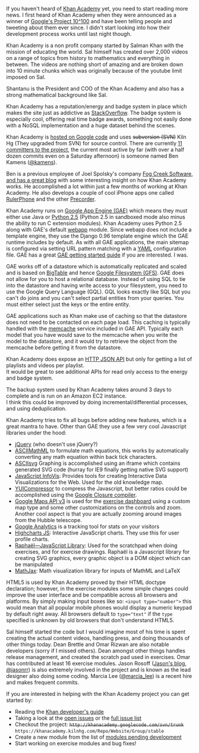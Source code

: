 If you haven't heard of [Khan Academy][26] yet, you need to start reading more news.   I first heard of Khan Academy when they were announced as a winner of [Google's Project 10^100][28] and have been telling people and tweeting about them ever since.  I didn't start looking into how their development process works until last night though.

Khan Academy is a non profit company started by Salman Khan with the mission of educating the world.
Sal himself has created over 2,000 videos on a range of topics from history to mathematics and everything in between.  The videos are nothing short of amazing and are broken down into 10 minute chunks which was originally because of the youtube limit imposed on Sal.

Shantanu is the President and COO of the Khan Academy and also has a strong mathematical background like Sal.

Khan Academy has a reputation/energy and badge system in place which makes the site just as addictive as [StackOverflow][29].  The badge system is especially cool, offering real time badge awards, something not easily done with a NoSQL implementation and a huge dataset behind the scenes.

Khan Academy is [hosted on Google code][1] and uses <strike>subversion (SVN)</strike> Kiln Hg (They upgraded from SVN) for source control.
There are currently [11 committers to the project][2], the current most active by far (with over a half dozen commits even on a Saturday afternoon) is someone named Ben Kamens ([@kamens][25]).

Ben is a previous employee of Joel Spolsky's company [Fog Creek Software][5], [and has a great blog][3] with some interesting insight on how Khan Academy works.  He accomplished a lot within just a few months of working at Khan Academy.
He also develops a couple of cool iPhone apps one called [RulerPhone][7] and the other [Precorder][8].

Khan Academy runs on [Google App Engine (GAE)][4] which means they must either use Java or [Python 2.5][6] (Python 2.5 in sandboxed mode also minus the ability to run C extension modules).
Khan Academy uses Python 2.5 along with GAE's default [webapp][9] module.  Since webapp does not include a template engine, they use the Django 0.96 template engine which the GAE runtime includes by default.
As with all GAE applications, the main sitemap is configured via setting URL pattern matching with a [YAML][10] configuration file.
GAE has a great [GAE getting started guide][12] if you are interested.  I was.



GAE works off of a datastore which is automatically replicated and scaled and is based on [BigTable][21] and hence [Google Filesystem (GFS)][22].  GAE does not allow for you to host a relational database.
Instead of using SQL to tie into the datastore and having write access to your filesystem, you need to use the Google Query Language (GQL).
GQL looks exactly like SQL but you can't do joins and you can't select partial entities from your queries.  You must either select just the keys or the entire entity.

GAE applications such as Khan make use of caching so that the datastore does not need to be contacted on each page load.
This caching is typically handled with the [memcache][37] service included in GAE API.  Typically each model that you have would save to the memcache when you write the model to the datastore, and it would try to retrieve the object from the memcache before getting it from the datastore.

Khan Academy does expose an [HTTP JSON API][11] but only for getting a list of playlists and videos per playlist.  
It would be great to see additional APIs for read only access to the energy and badge system.

The backup system used by Khan Academy takes around 3 days to complete and is run on an Amazon EC2 instance.  
I think this could be improved by doing incremental/differential processes, and using deduplication.

Khan Academy tries to fix all bugs before adding new features, which is a great mantra to have.  Other than GAE they use a few very cool Javascript libraries under the hood:

- [jQuery][16] (who doesn't use jQuery?)
- [ASCIIMathML][17] to formulate math equations, this works by automatically converting any math equation within back tick characters.
- [ASCIIsvg][18] Graphing is accomplished using an iframe which contains generated SVG code (hurray for IE9 finally getting native SVG support)
- [JavaScript InfoVis][30]: Provides tools for creating Interactive Data Visualizations for the Web.  Used for the old knowledge map.
- [YUICompressor][19] to compress the Javascript, but better ratios could be accomplished using the [Google Closure compiler][20].
- [Google Maps API v3][32] is used for the [exercise dashboard][31] using a custom map type and some other customizations on the controls and zoom.  Another cool aspect is that you are actually zooming around images from the Hubble telescope.
- [Google Analytics][33] is a tracking tool for stats on your visitors
- [Highcharts JS][34]: Interactive JavaScript charts.  They use this for user profile charts.
- [Raphaël—JavaScript Library][38]: Used for the scratchpad when doing exercises, and for exercise drawings.  Raphaël is a Javascript library for creating SVG graphics, every graphic object is a DOM object which can be manipulated
- [MathJax][39]: Math visualization library for inputs of MathML and LaTeX

HTML5 is used by Khan Academy proved by their HTML doctype declaration; however, in the exercise modules some simple changes could improve the user interface and be compatible across all browsers and platforms.
By simply making input boxes like so: `<input type="number">` this would mean that all popular mobile phones would display a numeric keypad by default right away.  All browsers default to `type="text"` if the `type` specified is unknown by old browsers that don't understand HTML5.

Sal himself started the code but I would imagine most of his time is spent creating the actual content videos, handling press, and doing thousands of other things today.
Dean Brettle and Omar Rizwan are also notable developers (sorry if I missed others).  Dean amongst other things handles release management, and created the scratch pad used in exercises.
Omar has contributed at least 16 exercise modules. Jason Rosoff ([Jason's blog][23], [@jasonrr][24]) is also extremely involved in the project and is known as the lead designer also doing some coding.  Marcia Lee ([@marcia_lee][36]) is a recent hire and makes frequent commits.


If you are interested in helping with the Khan Academy project you can get started by:

- Reading the [Khan developer's guide][13]
- Taking a look at the [open issues][14] or the [full issue list][15]
- Checkout the project: <strike>`http://khanacademy.googlecode.com/svn/trunk`</strike> `https://khanacademy.kilnhg.com/Repo/Website/Group/stable`
- Create a new module from the list of [modules pending development][35]
- Start working on exercise modules and bug fixes!

[1]: http://code.google.com/p/khanacademy/
[2]: http://code.google.com/p/khanacademy/people/list
[3]: http://bjk5.com/
[4]: http://code.google.com/appengine/
[5]: http://www.fogcreek.com/
[6]: http://www.python.org/download/releases/2.5/
[7]: http://benkamens.com/rulerphone/sale.html
[8]: http://www.airshipsoftware.com/precorder
[9]: http://code.google.com/appengine/docs/python/gettingstarted/usingwebapp.html
[10]: http://en.wikipedia.org/wiki/YAML
[11]: https://sites.google.com/a/khanacademy.org/forge/for-developers/technical/api
[12]: http://code.google.com/appengine/docs/python/gettingstarted/
[13]: https://sites.google.com/a/khanacademy.org/forge/for-developers
[14]: http://code.google.com/p/khanacademy/issues/list?can=2&q=&sort=-opened&colspec=ID%20Type%20Component%20Status%20Stars%20Owner%20Summary%20Modified%20Opened
[15]: http://code.google.com/p/khanacademy/issues/list
[16]: http://jquery.com/
[17]: http://www1.chapman.edu/~jipsen/mathml/asciimath.html
[18]: http://www1.chapman.edu/~jipsen/svg/asciisvg.html
[19]: http://developer.yahoo.com/yui/compressor/
[20]: http://code.google.com/closure/compiler/docs/gettingstarted_ui.html
[21]: http://en.wikipedia.org/wiki/BigTable
[22]: http://en.wikipedia.org/wiki/Google_File_System
[23]: http://shipordie.com/
[24]: http://twitter.com/#!/jasonrr/
[25]: http://twitter.com/#!/kamens
[26]: http://www.khanacademy.org/
[28]: http://www.project10tothe100.com/index.html
[29]: http://www.stackoverflow.com
[30]: http://thejit.org/
[31]: http://www.khanacademy.org/exercisedashboard
[32]: http://code.google.com/apis/maps/documentation/javascript/reference.html
[33]: http://analytics.google.com/
[34]: http://www.highcharts.com/
[35]: https://spreadsheets.google.com/ccc?key=0AsgWawUKHSJldGlvX3RUX2FyMEpMdzdRRWlOLXg3TVE&hl=en&authkey=CJWi-LMM#gid=0
[36]: http://twitter.com/#!/marcia_lee
[37]: http://code.google.com/appengine/docs/python/memcache/usingmemcache.html
[38]: http://raphaeljs.com/
[39]: http://www.mathjax.org/
